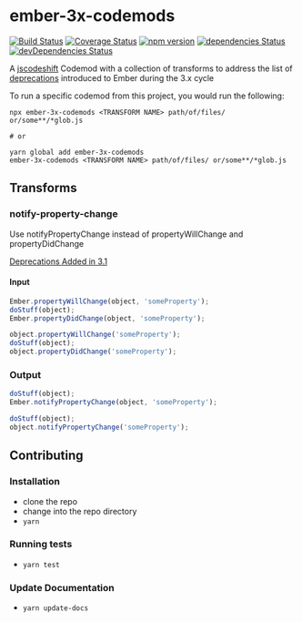 # ember-3x-codemods

[![Build Status](https://travis-ci.org/rajasegar/ember-3x-codemods.svg?branch=master)](https://travis-ci.org/rajasegar/ember-3x-codemods) 
[![Coverage Status](https://coveralls.io/repos/github/rajasegar/ember-3x-codemods/badge.svg?branch=master)](https://coveralls.io/github/rajasegar/ember-3x-codemods?branch=master)
[![npm version](http://img.shields.io/npm/v/ember-3x-codemods.svg?style=flat)](https://npmjs.org/package/ember-3x-codemods "View this project on npm")
[![dependencies Status](https://david-dm.org/rajasegar/ember-3x-codemods/status.svg)](https://david-dm.org/rajasegar/ember-3x-codemods)
[![devDependencies Status](https://david-dm.org/rajasegar/ember-3x-codemods/dev-status.svg)](https://david-dm.org/rajasegar/ember-3x-codemods?type=dev)



A [jscodeshift]() Codemod with a collection of transforms to address the list of [deprecations](https://deprecations.emberjs.com/v3.x) introduced to Ember during the 3.x cycle

To run a specific codemod from this project, you would run the following:

```
npx ember-3x-codemods <TRANSFORM NAME> path/of/files/ or/some**/*glob.js

# or

yarn global add ember-3x-codemods
ember-3x-codemods <TRANSFORM NAME> path/of/files/ or/some**/*glob.js
```

## Transforms

### notify-property-change
Use notifyPropertyChange instead of propertyWillChange and propertyDidChange

[Deprecations Added in 3.1](https://deprecations.emberjs.com/v3.x/#toc_use-notifypropertychange-instead-of-propertywillchange-and-propertydidchange)

#### Input
```js
Ember.propertyWillChange(object, 'someProperty');
doStuff(object);
Ember.propertyDidChange(object, 'someProperty');

object.propertyWillChange('someProperty');
doStuff(object);
object.propertyDidChange('someProperty');
```

### Output
```js
doStuff(object);
Ember.notifyPropertyChange(object, 'someProperty');

doStuff(object);
object.notifyPropertyChange('someProperty');
```


## Contributing

### Installation

* clone the repo
* change into the repo directory
* `yarn`

### Running tests

* `yarn test`

### Update Documentation

* `yarn update-docs`
